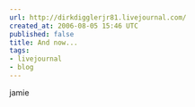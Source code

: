 ```yaml
---
url: http://dirkdigglerjr81.livejournal.com/
created_at: 2006-08-05 15:46 UTC
published: false
title: And now...
tags:
- livejournal
- blog
---
```


jamie
